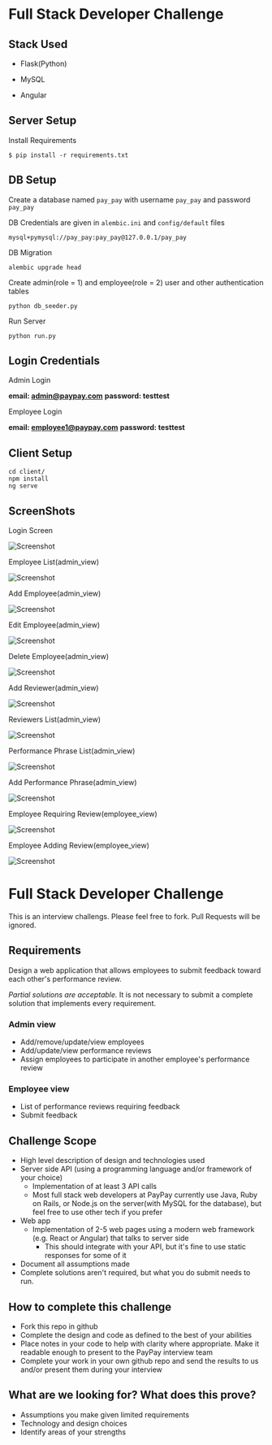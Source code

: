 # Full Stack Developer Challenge



## Stack Used


- Flask(Python)

- MySQL

- Angular

## Server Setup

Install  Requirements

```
$ pip install -r requirements.txt 
```

## DB Setup

Create a database named `pay_pay` with username `pay_pay` and password `pay_pay` 

DB Credentials are given in `alembic.ini`  and `config/default` files

```
mysql+pymysql://pay_pay:pay_pay@127.0.0.1/pay_pay
```

DB Migration

```
alembic upgrade head
```

Create admin(role = 1) and employee(role = 2) user and other authentication tables

```
python db_seeder.py 
```

Run Server

```
python run.py
```

## Login Credentials

Admin Login

**email: admin@paypay.com**
**password: testtest**

Employee Login

**email: employee1@paypay.com**
**password: testtest**

## Client Setup

```
cd client/
npm install
ng serve
```

## ScreenShots

Login Screen

![Screenshot](ScreenShots/LoginScreen.png)

Employee List(admin_view)

![Screenshot](ScreenShots/EmployeeTableScreen.png)

Add Employee(admin_view)

![Screenshot](ScreenShots/AddEmployeeScreen.png)

Edit Employee(admin_view)

![Screenshot](ScreenShots/EditEmployeeScreen.png)

Delete Employee(admin_view)

![Screenshot](ScreenShots/DeleteEmployeeScreen.png)

Add Reviewer(admin_view)

![Screenshot](ScreenShots/AddReviewerScreen.png)

Reviewers List(admin_view)

![Screenshot](ScreenShots/ReviewersListTable.png)

Performance Phrase List(admin_view)

![Screenshot](ScreenShots/PerformancePhraseTableScreen.png)

Add Performance Phrase(admin_view)

![Screenshot](ScreenShots/AddPerformancePhraseScreen.png)

Employee Requiring Review(employee_view)

![Screenshot](ScreenShots/EmployeeReviewsScreen.png)

Employee Adding Review(employee_view)

![Screenshot](ScreenShots/AddReviewScreen.png)



# Full Stack Developer Challenge
This is an interview challengs. Please feel free to fork. Pull Requests will be ignored.

## Requirements
Design a web application that allows employees to submit feedback toward each other's performance review.

*Partial solutions are acceptable.*  It is not necessary to submit a complete solution that implements every requirement.

### Admin view
* Add/remove/update/view employees
* Add/update/view performance reviews
* Assign employees to participate in another employee's performance review

### Employee view
* List of performance reviews requiring feedback
* Submit feedback

## Challenge Scope
* High level description of design and technologies used
* Server side API (using a programming language and/or framework of your choice)
  * Implementation of at least 3 API calls
  * Most full stack web developers at PayPay currently use Java, Ruby on Rails, or Node.js on the server(with MySQL for the database), but feel free to use other tech if you prefer
* Web app
  * Implementation of 2-5 web pages using a modern web framework (e.g. React or Angular) that talks to server side
    * This should integrate with your API, but it's fine to use static responses for some of it 
* Document all assumptions made
* Complete solutions aren't required, but what you do submit needs to run.

## How to complete this challenge
* Fork this repo in github
* Complete the design and code as defined to the best of your abilities
* Place notes in your code to help with clarity where appropriate. Make it readable enough to present to the PayPay interview team
* Complete your work in your own github repo and send the results to us and/or present them during your interview

## What are we looking for? What does this prove?
* Assumptions you make given limited requirements
* Technology and design choices
* Identify areas of your strengths
